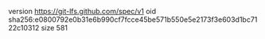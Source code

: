 version https://git-lfs.github.com/spec/v1
oid sha256:e0800792e0b31e6b990cf7fcce45be571b550e5e2173f3e603d1bc7122c10312
size 581
